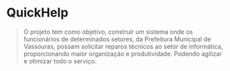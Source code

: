 # QuickHelp

> O projeto tem como objetivo, construir um sistema onde os funcionários de determinados setores, da Prefeitura Municipal de Vassouras, possam solicitar reparos técnicos ao setor de informática, proporcionando maior organização e produtividade. Podendo agilizar e otimizar todo o serviço.
